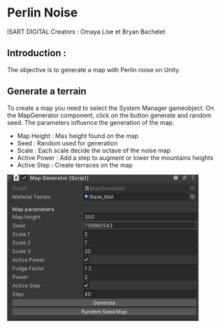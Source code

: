 # Perlin Noise

ISART DIGITAL
Creators : Omaya Lise et  Bryan Bachelet
## Introduction :

The objective is to generate a map with Perlin noise on Unity.

## Generate a terrain
To create a map you need to select the System Manager gameobject. On the MapGenerator component, click on the button generate and random seed. The parameters influence the generation of the map.

* Map Height : Max height found on the map
* Seed : Random used for generation
* Scale : Each scale decide the octave of the noise map
* Active Power : Add a step to augment or lower the mountains heights
* Active Step :  Create terraces on the map

![Image](ScreenShot_1.png)
